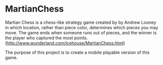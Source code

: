 # MartianChess
Martian Chess is a chess-like strategy game created by by Andrew Looney in which location, rather than
piece color, determines which pieces you may move. The game ends when someone runs out of pieces, and
the winner is the player who captured the most points. (http://www.wunderland.com/icehouse/MartianChess.html)

The purpose of this project is to create a mobile playable version of this game.
